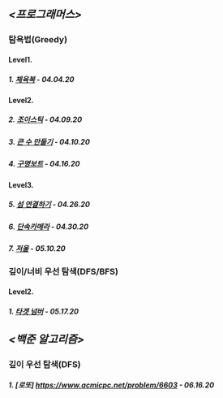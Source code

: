 ## *<프로그래머스>*  

### 탐욕법(Greedy) 
#### Level1.  

##### 1. [체육복](https://programmers.co.kr/learn/courses/30/lessons/42862?language=java) - 04.04.20    
    
#### Level2.  

##### 2. [조이스틱](https://programmers.co.kr/learn/courses/30/lessons/42860) - 04.09.20  

##### 3. [큰 수 만들기](https://programmers.co.kr/learn/courses/30/lessons/42883) - 04.10.20  

##### 4. [구명보트](https://programmers.co.kr/learn/courses/30/lessons/42885) - 04.16.20  

#### Level3.    

##### 5. [섬 연결하기](https://programmers.co.kr/learn/courses/30/lessons/42861) - 04.26.20    

##### 6. [단속카메라](https://programmers.co.kr/learn/courses/30/lessons/42884) - 04.30.20    

##### 7. [저울](https://programmers.co.kr/learn/courses/30/lessons/42886) - 05.10.20     

### 깊이/너비 우선 탐색(DFS/BFS)    

#### Level2.    

##### 1. [타겟 넘버](https://programmers.co.kr/learn/courses/30/lessons/43165) - 05.17.20    

## *<백준 알고리즘>*  

### 깊이 우선 탐색(DFS)  

##### 1. [로또] https://www.acmicpc.net/problem/6603 - 06.16.20    

